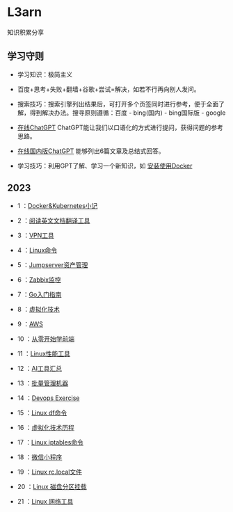 # L3arn 

知识积累分享

## 学习守则
- 学习知识：极简主义
  
- 百度+思考+失败+翻墙+谷歌+尝试=解决，如若不行再向别人发问。

- 搜索技巧：搜索引擎列出结果后，可打开多个页签同时进行参考，便于全面了解，得到解决办法。搜寻原则遵循：百度 - bing(国内) - bing国际版 - google

- [在线ChatGPT](http://4.194.7.40:50000/#/chat/1002)  ChatGPT能让我们以口语化的方式进行提问，获得问题的参考思路。

- [在线国内版ChatGPT](https://cn.noteai.com/) 能够列出6篇文章及总结式回答。

- 学习技巧：利用GPT了解、学习一个新知识，如 [安装使用Docker](docs/issue-17.md)

## 2023

- 1 ：[Docker&Kubernetes小记](docs/issue-1.md)

- 2 ：[阅读英文文档翻译工具](docs/issue-2.md)

- 3 ：[VPN工具](docs/issue-3.md)

- 4 ：[Linux命令](docs/issue-5.md)

- 5 ：[Jumpserver资产管理](docs/issue-6.md)

- 6 ：[Zabbix监控](docs/issue-7.md)

- 7 ：[Go入门指南](docs/issue-8.md)

- 8 ：[虚拟化技术](docs/issue-9.md)

- 9 ：[AWS](docs/issue-10.md)

- 10 ：[从零开始学前端](docs/issue-12.md)

- 11 ：[Linux性能工具](docs/issue-13.md)

- 12 ：[AI工具汇总](docs/issue-14.md)

- 13 ：[批量管理机器](docs/issue-15.md)

- 14 ：[Devops Exercise](docs/issue-16.md)

- 15 ：[Linux df命令](docs/运维/issue-1.md)

- 16 ：[虚拟化技术历程](docs/运维/issue-2.md)

- 17 ：[Linux iptables命令](docs/运维/issue-3.md)

- 18 ：[微信小程序](docs/微信小程序/issue-1.md)

- 19 ：[Linux rc.local文件](docs/运维/issue-4.md)

- 20 ：[Linux 磁盘分区挂载](docs/运维/issue-5.md)

- 21 ：[Linux 网络工具](docs/运维/issue-6.md)
